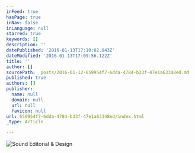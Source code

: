 ```yaml
---
inFeed: true
hasPage: true
inNav: false
inLanguage: null
starred: true
keywords: []
description: ''
datePublished: '2016-01-13T17:10:02.843Z'
dateModified: '2016-01-13T17:09:56.122Z'
title: ''
author: []
sourcePath: _posts/2016-01-12-659954f7-6dda-4784-b33f-47e1a63348ed.md
published: true
authors: []
publisher:
  name: null
  domain: null
  url: null
  favicon: null
url: 659954f7-6dda-4784-b33f-47e1a63348ed/index.html
_type: Article

---
```

![Sound Editorial & Design](https://the-grid-user-content.s3-us-west-2.amazonaws.com/341e684e-6563-4a88-941c-414819061f2a.png)